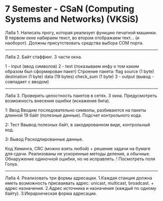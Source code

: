 7 Semester - CSaN (Computing Systems and Networks) (VKSiS)
==========================================================

Лаба 1.
Написать прогу, которая реализует функцию печатной машинки.
В первом окне набираем текст, во втором отображаем тект... (и наоборот).
Должны присутствовать средства выбора COM порта.
_______________________________________________________________________

Лаба 2. Байт стаффинг.
3 части окна.

1 - input (ввод символов)
2 - test (показываем инфу о том каким образом был сформирован пакет)
Строение пакета:
flag
source (1 byte)
destination (1 byte)
data (19 bytes)
check_sum (1 byte)
3 - output (вывод - совпадает с вводом)
_______________________________________________________________________

Лаба 3. Проверить целостность пакетов в сетях.
3 окна. Предусмотреть возможность внесения ошибки (искажения бита).

1: Ввод
Вводим последовательно символы, разбиваются на пакеты длинной 19 байт (полезные данные). Подсчет контрольного кода.

2: Тест
Ввывод полезных байт, в закодированном виде, контрольный код.

3: Вывод
Раскодлированные данные.

Код Хеминга, CRC (можно взять любой) + решение задачи на бумаге для сдачи.
Реализованы не ускоренные методы деления, а обычные.
Обнаружение одиночной ошибки, но не исправлять.
! Посмотреть поля Голуа.
_______________________________________________________________________

Лаба 4. Реализовать три формы адресации.
1.Каждая станция должна иметь возможность присваивать адрес: unicast, multicast, broadcast. + адрес назначения.
2.Адрес источника и назначения (каждый по одному байту).
3.Иерархическая форма адресации.
